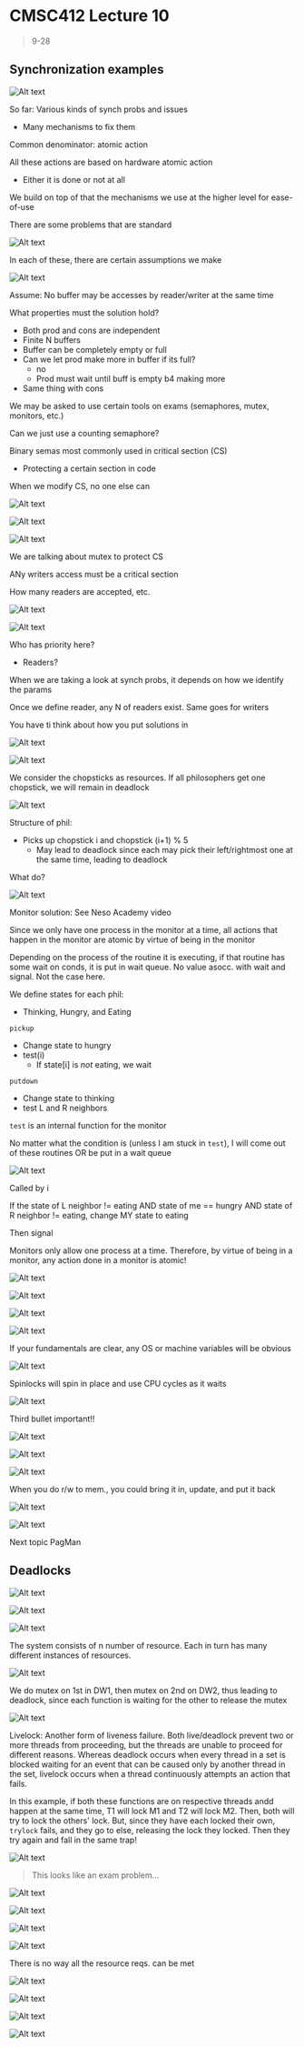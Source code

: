 # CMSC412 Lecture 10  
> 9-28  

## Synchronization examples  

![Alt text](img/Lecture10/image.png)   

So far: Various kinds of synch probs and issues
* Many mechanisms to fix them  

Common denominator: atomic action  

All these actions are based on hardware atomic action  
* Either it is done or not at all  

We build on top of that the mechanisms we use at the higher level for ease-of-use  

There are some problems that are standard  

![Alt text](img/Lecture10/image-1.png)  

In each of these, there are certain assumptions we make

![Alt text](img/Lecture10/image-2.png)  

Assume: No buffer may be accesses by reader/writer at the same time  

What properties must the solution hold?  
* Both prod and cons are independent  
* Finite N buffers  
* Buffer can be completely empty or full  
* Can we let prod make more in buffer if its full?
  * no
  * Prod must wait until buff is empty b4 making more
* Same thing with cons  

We may be asked to use certain tools on exams (semaphores, mutex, monitors, etc.)  

Can we just use a counting semaphore?  

Binary semas most commonly used in critical section (CS)  
* Protecting a certain section in code  

When we modify CS, no one else can  

![Alt text](img/Lecture10/image-3.png)  

![Alt text](img/Lecture10/image-4.png)  

![Alt text](img/Lecture10/image-5.png)  

We are talking about mutex to protect CS  

ANy writers access must be a critical section  

How many readers are accepted, etc.  

![Alt text](img/Lecture10/image-6.png)  

![Alt text](img/Lecture10/image-7.png)  

Who has priority here?  
* Readers? 

When we are taking a look at synch probs, it depends on how we identify the params  

Once we define reader, any N of readers exist. Same goes for writers  

You have ti think about how you put solutions in

![Alt text](img/Lecture10/image-8.png)  

![Alt text](img/Lecture10/image-9.png)  

We consider the chopsticks as resources. If all philosophers get one chopstick, we will remain in deadlock  

![Alt text](img/Lecture10/image-10.png)  

Structure of phil:
* Picks up chopstick i and chopstick (i+1) % 5  
  * May lead to deadlock since each may pick their left/rightmost one at the same time, leading to deadlock  

What do?  

![Alt text](img/Lecture10/image-11.png)  

Monitor solution: See Neso Academy video  

Since we only have one process in the monitor at a time, all actions that happen in the monitor are atomic by virtue of being in the monitor  

Depending on the process of the routine it is executing, if that routine has some wait on conds, it is put in wait queue. No value asocc. with wait and signal. Not the case here. 

We define states for each phil:
* Thinking, Hungry, and Eating  

`pickup`
* Change state to hungry
* test(i)
  * If state[i] is *not* eating, we wait

`putdown`
* Change state to thinking
* test L and R neighbors  

`test` is an internal function for the monitor  

No matter what the condition is (unless I am stuck in `test`), I will come out of these routines OR be put in a wait queue
 

![Alt text](img/Lecture10/image-12.png)  

Called by i  

If the state of L neighbor != eating AND state of me == hungry AND state of R neighbor != eating, change MY state to eating  

Then signal  

Monitors only allow one process at a time. Therefore, by virtue of being in a monitor, any action done in a monitor is atomic!  

![Alt text](img/Lecture10/image-13.png)  

![Alt text](img/Lecture10/image-14.png)  

![Alt text](img/Lecture10/image-15.png)  

![Alt text](img/Lecture10/image-16.png)  

If your fundamentals are clear, any OS or machine variables will be obvious  

![Alt text](img/Lecture10/image-17.png)  

Spinlocks will spin in place and use CPU cycles as it waits  

![Alt text](img/Lecture10/image-18.png)  

Third bullet important!!  

![Alt text](img/Lecture10/image-19.png)  

![Alt text](img/Lecture10/image-20.png)  

![Alt text](img/Lecture10/image-21.png)  

When you do r/w to mem., you could bring it in, update, and put it back  

![Alt text](img/Lecture10/image-22.png)  

![Alt text](img/Lecture10/image-23.png)  

Next topic PagMan  

## Deadlocks  

![Alt text](img/Lecture10/image-24.png)  

![Alt text](img/Lecture10/image-25.png)  

![Alt text](img/Lecture10/image-26.png)  

The system consists of n number of resource. Each in turn has many different instances of resources. 

![Alt text](img/Lecture10/image-27.png)  

We do mutex on 1st in DW1, then mutex on 2nd on DW2, thus leading to deadlock, since each function is waiting for the other to release the mutex  

![Alt text](img/Lecture10/image-28.png)  

Livelock: Another form of liveness failure. Both live/deadlock prevent two or more threads from proceeding, but the threads are unable to proceed for different reasons. Whereas deadlock occurs when every thread in a set is blocked waiting for an event that can be caused only by another thread in the set, livelock occurs when a thread continuously attempts an action that fails.  

In this example, if both these functions are on respective threads andd happen at the same time, T1 will lock M1 and T2 will lock M2. Then, both will try to lock the others' lock. But, since they have each locked their own, `trylock` fails, and they go to else, releasing the lock they locked. Then they try again and fall in the same trap!  

![Alt text](img/Lecture10/image-29.png)  

> This looks like an exam problem...  

![Alt text](img/Lecture10/image-30.png)  

![Alt text](img/Lecture10/image-31.png)  

![Alt text](img/Lecture10/image-32.png)  

![Alt text](img/Lecture10/image-33.png)  

There is no way all the resource reqs. can be met  

![Alt text](img/Lecture10/image-34.png)  

![Alt text](img/Lecture10/image-35.png)  

![Alt text](img/Lecture10/image-36.png)  

![Alt text](img/Lecture10/image-37.png)  


